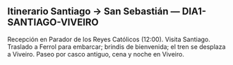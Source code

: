 ## Itinerario Santiago → San Sebastián — DIA1-SANTIAGO-VIVEIRO
Recepción en Parador de los Reyes Católicos (12:00). Visita Santiago. Traslado a Ferrol para embarcar; brindis de bienvenida; el tren se desplaza a Viveiro. Paseo por casco antiguo, cena y noche en Viveiro.
